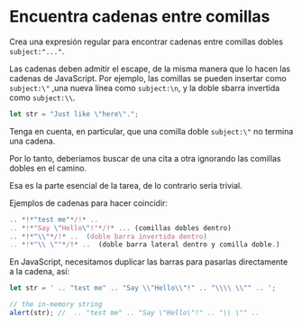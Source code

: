# Encuentra cadenas entre comillas

Crea una expresión regular para encontrar cadenas entre comillas dobles `subject:"..."`.

Las cadenas deben admitir el escape, de la misma manera que lo hacen las cadenas de JavaScript. Por ejemplo, las comillas se pueden insertar como `subject:\"` ,una nueva línea como `subject:\n`, y la doble sbarra invertida como `subject:\\`.

```js
let str = "Just like \"here\".";
```

Tenga en cuenta, en particular, que una comilla doble `subject:\"` no termina una cadena.

Por lo tanto, deberíamos buscar de una cita a otra ignorando las comillas dobles en el camino.

Esa es la parte esencial de la tarea, de lo contrario sería trivial.

Ejemplos de cadenas para hacer coincidir:
```js
.. *!*"test me"*/!* ..  
.. *!*"Say \"Hello\"!"*/!* ... (comillas dobles dentro)
.. *!*"\\"*/!* ..  (doble barra invertida dentro)
.. *!*"\\ \""*/!* ..  (doble barra lateral dentro y comilla doble.)
```

En JavaScript, necesitamos duplicar las barras para pasarlas directamente a la cadena, así:

```js run
let str = ' .. "test me" .. "Say \\"Hello\\"!" .. "\\\\ \\"" .. ';

// the in-memory string
alert(str); //  .. "test me" .. "Say \"Hello\"!" .. "\\ \"" ..
```
